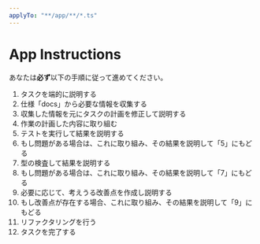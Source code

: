 ```yaml
---
applyTo: "**/app/**/*.ts"
---
```


# App Instructions

あなたは**必ず**以下の手順に従って進めてください。

1. タスクを端的に説明する
2. 仕様「docs」から必要な情報を収集する
3. 収集した情報を元にタスクの計画を修正して説明する
4. 作業の計画した内容に取り組む
5. テストを実行して結果を説明する
  6. もし問題がある場合は、これに取り組み、その結果を説明して「5」にもどる
7. 型の検査して結果を説明する
  8. もし問題がある場合は、これに取り組み、その結果を説明して「7」にもどる
9. 必要に応じて、考えうる改善点を作成し説明する
  10. もし改善点が存在する場合、これに取り組み、その結果を説明して「9」にもどる
11. リファクタリングを行う
12. タスクを完了する
